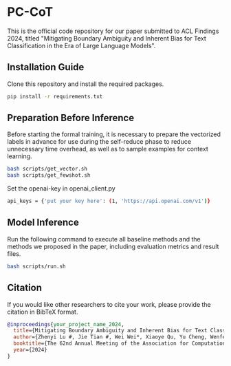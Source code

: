 # PC-CoT

This is the official code repository for our paper submitted to ACL Findings 2024, titled "Mitigating Boundary Ambiguity and Inherent Bias for Text Classification in the Era of Large Language Models".

## Installation Guide

Clone this repository and install the required packages.

```bash
pip install -r requirements.txt
```

## Preparation Before Inference

Before starting the formal training, it is necessary to prepare the vectorized labels in advance for use during the self-reduce phase to reduce unnecessary time overhead, as well as to sample examples for context learning.

```bash
bash scripts/get_vector.sh
bash scripts/get_fewshot.sh
```
Set the openai-key in openai_client.py

```bash
api_keys = {'put your key here': (1, 'https://api.openai.com/v1')}
```
## Model Inference

Run the following command to execute all baseline methods and the methods we proposed in the paper, including evaluation metrics and result files.

```bash
bash scripts/run.sh
```

## Citation

If you would like other researchers to cite your work, please provide the citation in BibTeX format.

```bibtex
@inproceedings{your_project_name_2024,
  title={Mitigating Boundary Ambiguity and Inherent Bias for Text Classification in the Era of Large Language Models},
  author={Zhenyi Lu #, Jie Tian #, Wei Wei*, Xiaoye Qu, Yu Cheng, Wenfeng Xie, Dangyang Chen},
  booktitle={The 62nd Annual Meeting of the Association for Computational Linguistics (ACL 2024)},
  year={2024}
}
```